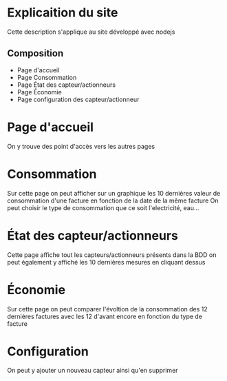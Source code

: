 # Explicaition du site

Cette description s'applique au site développé avec nodejs

## Composition 

- Page d'accueil
- Page Consommation
- Page État des capteur/actionneurs
- Page Économie
- Page configuration des capteur/actionneur

# Page d'accueil

On y trouve des point d'accès vers les autres pages

# Consommation

Sur cette page on peut afficher sur un graphique les 10 dernières valeur de consommation d'une facture en fonction de la date de la même facture
On peut choisir le type de consommation que ce soit l'electricité, eau...

# État des capteur/actionneurs

Cette page affiche tout les capteurs/actionneurs présents dans la BDD on peut également y affiché les 10 dernières mesures en cliquant dessus

# Économie

Sur cette page on peut comparer l'évoltion de la consommation des 12 dernières factures avec les 12 d'avant encore en fonction du type de facture

# Configuration

On peut y ajouter un nouveau capteur ainsi qu'en supprimer 


